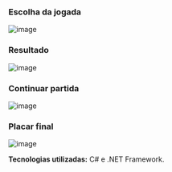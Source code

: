 ### Escolha da jogada

![image](https://github.com/rodrigohenriquecordeiro/Jokenpo/assets/97626874/7aa657f5-33bc-4033-805f-d33ed2c1fe0a)


### Resultado

![image](https://github.com/rodrigohenriquecordeiro/Jokenpo/assets/97626874/b2d1d7a1-459d-47bb-90a1-af4614fc7566)


### Continuar partida

![image](https://github.com/rodrigohenriquecordeiro/Jokenpo/assets/97626874/903bfc09-6fdd-4d82-80e2-735de3fbe0ba)


### Placar final

![image](https://github.com/rodrigohenriquecordeiro/Jokenpo/assets/97626874/ce3ce9b1-32ae-4bdb-a49d-9b7819c32eb6)

**Tecnologias utilizadas:** C# e .NET Framework.
